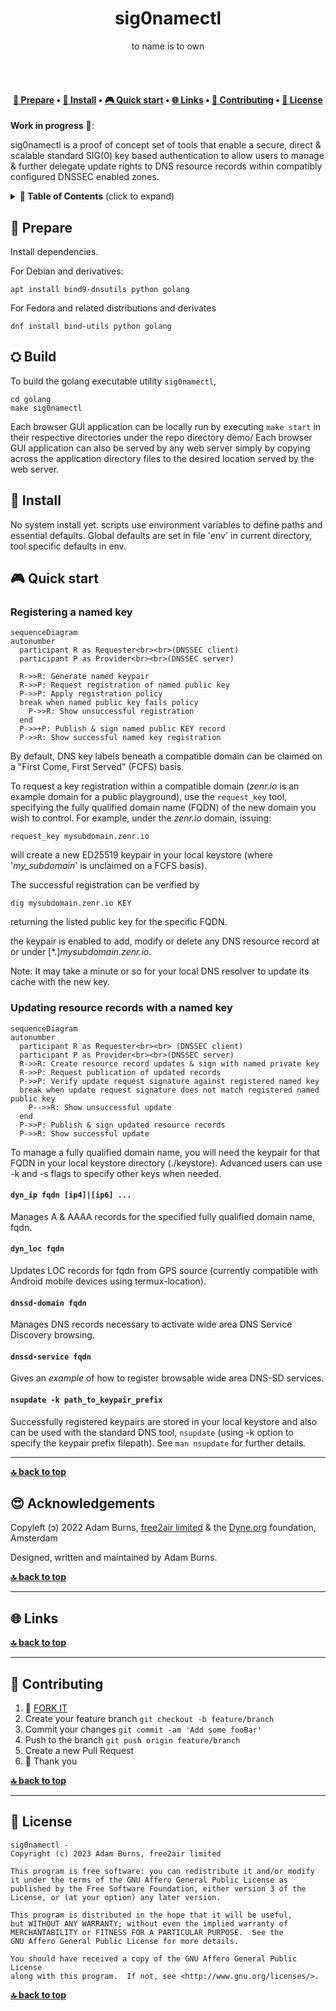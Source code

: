 <h1 align="center">
  sig0namectl</br>
  <sub></sub>
</h1>

<p align="center">
  to name is to own
</p>

<br><br>

<h4 align="center">
  <a href="#-prepare">📝 Prepare</a>
  <span> • </span>
  <a href="#-install">💾 Install</a>
  <span> • </span>
  <a href="#-quick-start">🎮 Quick start</a>
  <span> • </span>
  <a href="#-links">🌐 Links</a>
  <span> • </span>
  <a href="#-contributing">👤 Contributing</a>
  <span> • </span>
  <a href="#-license">💼 License</a>
</h4>


**Work in progress** 🚧: 

sig0namectl is a proof of concept set of tools that enable a secure, direct & scalable standard SIG(0) key based authentication to allow users to manage & further delegate update rights to DNS resource records within compatibly configured DNSSEC enabled zones.

<details id="toc">
 <summary><strong>🚩 Table of Contents</strong> (click to expand)</summary>

* [Prepare](#-prepare)
* [Install](#-install)
* [Quick start](#-quick-start)
* [Links](#-links)
* [Contributing](#-contributing)
* [License](#-license)
</details>

##  📝 Prepare

Install dependencies.

For Debian and derivatives:

`apt install bind9-dnsutils python golang`

For Fedora and related distributions and derivates

`dnf install bind-utils python golang`


## ⛭ Build

To build the golang executable utility `sig0namectl`, 

```
cd golang
make sig0namectl
```

Each browser GUI application can be locally run by executing `make start` in their respective directories under the repo directory demo/
Each browser GUI application can also be served by any web server simply by copying across the application directory files to the desired location served by the web server.


## 💾 Install

No system install yet. scripts use environment variables to define paths and essential defaults.
Global defaults are set in file 'env' in current directory, tool specific defaults in env.<toolname>

## 🎮 Quick start

### Registering a named key

```mermaid
sequenceDiagram
autonumber
  participant R as Requester<br><br>(DNSSEC client)
  participant P as Provider<br><br>(DNSSEC server)

  R->>R: Generate named keypair
  R->>P: Request registration of named public key
  P->>P: Apply registration policy
  break when named public key fails policy
    P->>R: Show unsuccessful registration
  end
  P->>+P: Publish & sign named public KEY record
  P->>R: Show successful named key registration
```

By default, DNS key labels beneath a compatible domain can be claimed on a "First Come, First Served" (FCFS) basis.

To request a key registration within a compatible domain (*zenr.io* is an example domain for a public playground), use the `request_key` tool, specifying the fully qualified domain name (FQDN) of the new domain you wish to control. For example, under the *zenr.io* domain, issuing:

`request_key mysubdomain.zenr.io`

will create a new ED25519 keypair in your local keystore (where '*my_subdomain*' is unclaimed on a FCFS basis).


The successful registration can be verified by

`dig mysubdomain.zenr.io KEY`

returning the listed public key for the specific FQDN.

the keypair is enabled to add, modify or delete any DNS resource record at or under [*.]*mysubdomain.zenr.io*.

Note: It may take a minute or so for your local DNS resolver to update its cache with the new key.

### Updating resource records with a named key

```mermaid
sequenceDiagram
autonumber
  participant R as Requester<br><br> (DNSSEC client)
  participant P as Provider<br><br>(DNSSEC server)
  R->>R: Create resource record updates & sign with named private key
  R->>P: Request publication of updated records
  P->>P: Verify update request signature against registered named key
  break when update request signature does not match registered named public key
    P-->>R: Show unsuccessful update
  end
  P->>P: Publish & sign updated resource records
  P->>R: Show successful update
```

To manage a fully qualified domain name, you will need the keypair for that FQDN in your local keystore directory (./keystore). Advanced users can use -k and -s flags to specify other keys when needed.

#### `dyn_ip fqdn [ip4]|[ip6] ...`

Manages A & AAAA records for the specified fully qualified domain name, fqdn. 

#### `dyn_loc fqdn`

Updates LOC records for fqdn from GPS source (currently compatible with Android mobile devices using termux-location).

#### `dnssd-domain fqdn`

Manages DNS records necessary to activate wide area DNS Service Discovery browsing.

#### `dnssd-service fqdn`

Gives an *example* of how to register browsable wide area DNS-SD services.

#### `nsupdate -k path_to_keypair_prefix`

Successfully registered keypairs are stored in your local keystore and also can be used with the standard DNS tool, `nsupdate` (using -k option to specify the keypair prefix filepath). See `man nsupdate` for further details.

***
**[🔝 back to top](#toc)**


## 😍 Acknowledgements

Copyleft (ɔ) 2022 Adam Burns, [free2air limited](https://free2air.net) & the [Dyne.org](https://www.dyne.org) foundation, Amsterdam

Designed, written and maintained by Adam Burns.

**[🔝 back to top](#toc)**

***
## 🌐 Links



**[🔝 back to top](#toc)**

***
## 👤 Contributing

1.  🔀 [FORK IT](../../fork)
2.  Create your feature branch `git checkout -b feature/branch`
3.  Commit your changes `git commit -am 'Add some fooBar'`
4.  Push to the branch `git push origin feature/branch`
5.  Create a new Pull Request
6.  🙏 Thank you


**[🔝 back to top](#toc)**

***
## 💼 License
    sig0namectl - 
    Copyright (c) 2023 Adam Burns, free2air limited

    This program is free software: you can redistribute it and/or modify
    it under the terms of the GNU Affero General Public License as
    published by the Free Software Foundation, either version 3 of the
    License, or (at your option) any later version.

    This program is distributed in the hope that it will be useful,
    but WITHOUT ANY WARRANTY; without even the implied warranty of
    MERCHANTABILITY or FITNESS FOR A PARTICULAR PURPOSE.  See the
    GNU Affero General Public License for more details.

    You should have received a copy of the GNU Affero General Public License
    along with this program.  If not, see <http://www.gnu.org/licenses/>.

**[🔝 back to top](#toc)**
